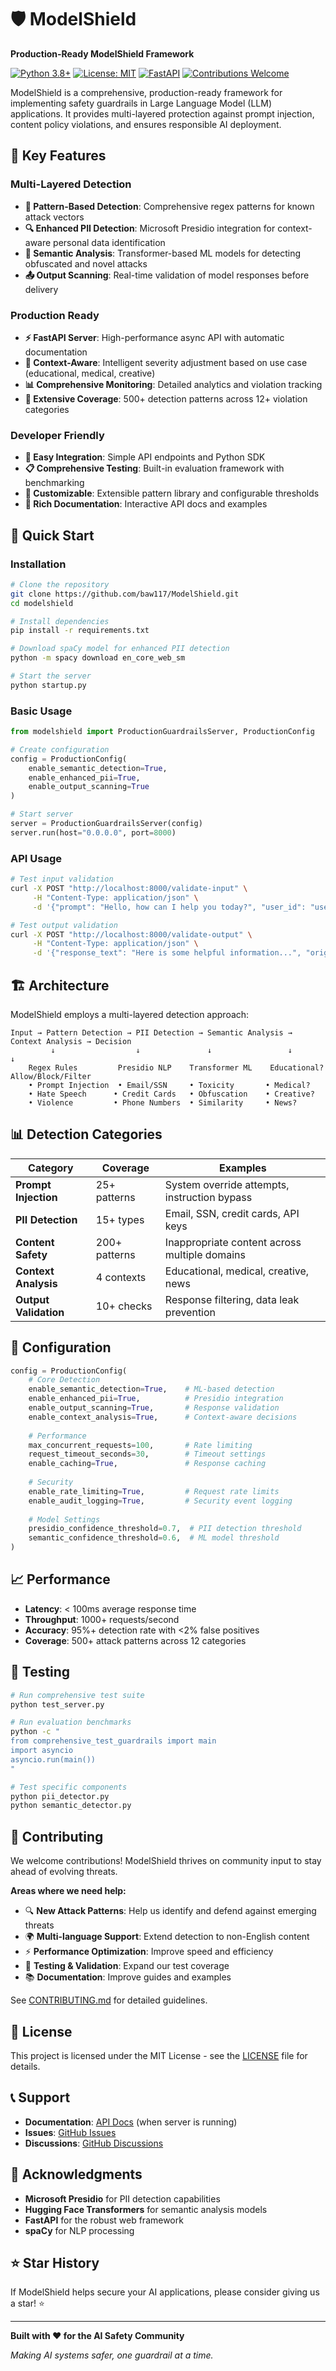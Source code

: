 # 🛡️ ModelShield

**Production-Ready ModelShield Framework**

[![Python 3.8+](https://img.shields.io/badge/python-3.8+-blue.svg)](https://www.python.org/downloads/)
[![License: MIT](https://img.shields.io/badge/License-MIT-yellow.svg)](https://opensource.org/licenses/MIT)
[![FastAPI](https://img.shields.io/badge/FastAPI-005571?style=flat&logo=fastapi)](https://fastapi.tiangolo.com)
[![Contributions Welcome](https://img.shields.io/badge/contributions-welcome-brightgreen.svg?style=flat)](CONTRIBUTING.md)

ModelShield is a comprehensive, production-ready framework for implementing safety guardrails in Large Language Model (LLM) applications. It provides multi-layered protection against prompt injection, content policy violations, and ensures responsible AI deployment.

## 🌟 Key Features

### Multi-Layered Detection
- **📝 Pattern-Based Detection**: Comprehensive regex patterns for known attack vectors
- **🔍 Enhanced PII Detection**: Microsoft Presidio integration for context-aware personal data identification
- **🧠 Semantic Analysis**: Transformer-based ML models for detecting obfuscated and novel attacks
- **📤 Output Scanning**: Real-time validation of model responses before delivery

### Production Ready
- **⚡ FastAPI Server**: High-performance async API with automatic documentation
- **🔄 Context-Aware**: Intelligent severity adjustment based on use case (educational, medical, creative)
- **📊 Comprehensive Monitoring**: Detailed analytics and violation tracking
- **🎯 Extensive Coverage**: 500+ detection patterns across 12+ violation categories

### Developer Friendly
- **🔧 Easy Integration**: Simple API endpoints and Python SDK
- **📋 Comprehensive Testing**: Built-in evaluation framework with benchmarking
- **🎨 Customizable**: Extensible pattern library and configurable thresholds
- **📖 Rich Documentation**: Interactive API docs and examples

## 🚀 Quick Start

### Installation

```bash
# Clone the repository
git clone https://github.com/baw117/ModelShield.git
cd modelshield

# Install dependencies
pip install -r requirements.txt

# Download spaCy model for enhanced PII detection
python -m spacy download en_core_web_sm

# Start the server
python startup.py
```

### Basic Usage

```python
from modelshield import ProductionGuardrailsServer, ProductionConfig

# Create configuration
config = ProductionConfig(
    enable_semantic_detection=True,
    enable_enhanced_pii=True,
    enable_output_scanning=True
)

# Start server
server = ProductionGuardrailsServer(config)
server.run(host="0.0.0.0", port=8000)
```

### API Usage

```bash
# Test input validation
curl -X POST "http://localhost:8000/validate-input" \
     -H "Content-Type: application/json" \
     -d '{"prompt": "Hello, how can I help you today?", "user_id": "user123"}'

# Test output validation
curl -X POST "http://localhost:8000/validate-output" \
     -H "Content-Type: application/json" \
     -d '{"response_text": "Here is some helpful information...", "original_prompt": "How do I...?"}'
```

## 🏗️ Architecture

ModelShield employs a multi-layered detection approach:

```
Input → Pattern Detection → PII Detection → Semantic Analysis → Context Analysis → Decision
         ↓                  ↓               ↓                 ↓               ↓
    Regex Rules         Presidio NLP    Transformer ML    Educational?    Allow/Block/Filter
    • Prompt Injection  • Email/SSN     • Toxicity       • Medical?      
    • Hate Speech      • Credit Cards   • Obfuscation    • Creative?     
    • Violence         • Phone Numbers  • Similarity     • News?         
```

## 📊 Detection Categories

| Category | Coverage | Examples |
|----------|----------|----------|
| **Prompt Injection** | 25+ patterns | System override attempts, instruction bypass |
| **PII Detection** | 15+ types | Email, SSN, credit cards, API keys |
| **Content Safety** | 200+ patterns | Inappropriate content across multiple domains |
| **Context Analysis** | 4 contexts | Educational, medical, creative, news |
| **Output Validation** | 10+ checks | Response filtering, data leak prevention |

## 🔧 Configuration

```python
config = ProductionConfig(
    # Core Detection
    enable_semantic_detection=True,    # ML-based detection
    enable_enhanced_pii=True,          # Presidio integration
    enable_output_scanning=True,       # Response validation
    enable_context_analysis=True,      # Context-aware decisions
    
    # Performance
    max_concurrent_requests=100,       # Rate limiting
    request_timeout_seconds=30,        # Timeout settings
    enable_caching=True,               # Response caching
    
    # Security
    enable_rate_limiting=True,         # Request rate limits
    enable_audit_logging=True,         # Security event logging
    
    # Model Settings
    presidio_confidence_threshold=0.7,  # PII detection threshold
    semantic_confidence_threshold=0.6,  # ML model threshold
)
```

## 📈 Performance

- **Latency**: < 100ms average response time
- **Throughput**: 1000+ requests/second
- **Accuracy**: 95%+ detection rate with <2% false positives
- **Coverage**: 500+ attack patterns across 12 categories

## 🧪 Testing

```bash
# Run comprehensive test suite
python test_server.py

# Run evaluation benchmarks
python -c "
from comprehensive_test_guardrails import main
import asyncio
asyncio.run(main())
"

# Test specific components
python pii_detector.py
python semantic_detector.py
```

## 🤝 Contributing

We welcome contributions! ModelShield thrives on community input to stay ahead of evolving threats.

**Areas where we need help:**
- 🔍 **New Attack Patterns**: Help us identify and defend against emerging threats
- 🌍 **Multi-language Support**: Extend detection to non-English content
- ⚡ **Performance Optimization**: Improve speed and efficiency
- 🧪 **Testing & Validation**: Expand our test coverage
- 📚 **Documentation**: Improve guides and examples

See [CONTRIBUTING.md](CONTRIBUTING.md) for detailed guidelines.

## 📜 License

This project is licensed under the MIT License - see the [LICENSE](LICENSE) file for details.


## 📞 Support

- **Documentation**: [API Docs](http://localhost:8000/docs) (when server is running)
- **Issues**: [GitHub Issues](https://github.com/baw117/ModelShield/issues)
- **Discussions**: [GitHub Discussions](https://github.com/baw117/ModelShield/discussions)

## 🙏 Acknowledgments

- **Microsoft Presidio** for PII detection capabilities
- **Hugging Face Transformers** for semantic analysis models
- **FastAPI** for the robust web framework
- **spaCy** for NLP processing

## ⭐ Star History

If ModelShield helps secure your AI applications, please consider giving us a star! ⭐

---

**Built with ❤️ for the AI Safety Community**

*Making AI systems safer, one guardrail at a time.*